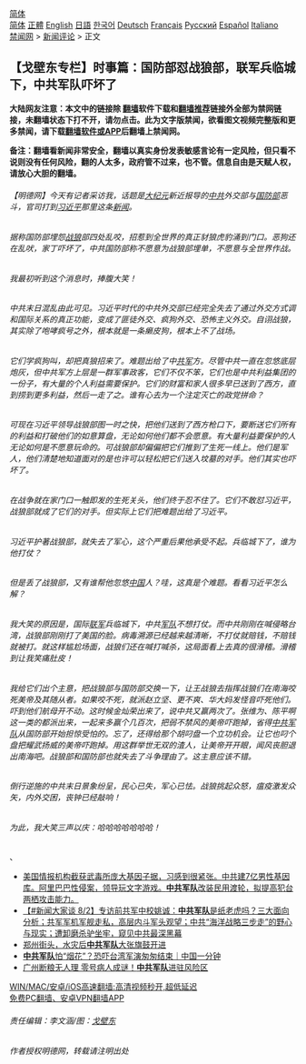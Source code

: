  <!-- 面包屑导航 --> <div class="breadcrumb"><!-- GTranslate: https://gtranslate.io/ -->  <div class="switcher notranslate">  <div class="selected">  <a href="#" onclick="return false;"> 简体</a>  </div>  <div class="option">  <a href="https://www.bannedbook.org" onclick="doGTranslate('zh-CN|zh-CN');jQuery('div.switcher div.selected a').html(jQuery(this).html());return false;" title="简体中文" class="nturl selected"> 简体</a>  <a href="https://www.bannedbook.org/zh-tw/" onclick="doGTranslate('zh-CN|zh-TW');jQuery('div.switcher div.selected a').html(jQuery(this).html());return false;" title="繁體中文" class="nturl"> 正體</a>  <a href="https://www.bannedbook.org/en/" onclick="doGTranslate('zh-CN|en');jQuery('div.switcher div.selected a').html(jQuery(this).html());return false;" title="English" class="nturl"> English</a>  <a href="https://www.bannedbook.org/ja/" onclick="doGTranslate('zh-CN|ja');jQuery('div.switcher div.selected a').html(jQuery(this).html());return false;" title="日本語" class="nturl"> 日語</a>  <a href="https://www.bannedbook.org/ko/" onclick="doGTranslate('zh-CN|ko');jQuery('div.switcher div.selected a').html(jQuery(this).html());return false;" title="한국어" class="nturl"> 한국어</a>  <a href="https://www.bannedbook.org/de/" onclick="doGTranslate('zh-CN|de');jQuery('div.switcher div.selected a').html(jQuery(this).html());return false;" title="Deutsch" class="nturl"> Deutsch</a>  <a href="https://www.bannedbook.org/fr/" onclick="doGTranslate('zh-CN|fr');jQuery('div.switcher div.selected a').html(jQuery(this).html());return false;" title="Français" class="nturl"> Français</a>  <a href="https://www.bannedbook.org/ru/" onclick="doGTranslate('zh-CN|ru');jQuery('div.switcher div.selected a').html(jQuery(this).html());return false;" title="Русский" class="nturl"> Русский</a>  <a href="https://www.bannedbook.org/es/" onclick="doGTranslate('zh-CN|es');jQuery('div.switcher div.selected a').html(jQuery(this).html());return false;" title="Español" class="nturl"> Español</a>  <a href="https://www.bannedbook.org/it/" onclick="doGTranslate('zh-CN|it');jQuery('div.switcher div.selected a').html(jQuery(this).html());return false;" title="Italiano" class="nturl"> Italiano</a>  </div>  </div>      <div class='breadcrumb-sub'><!-- Breadcrumb NavXT 6.3.0 --> <a href="https://www.bannedbook.org/" class="home">禁闻网</a> &gt; <a href="https://www.bannedbook.org/bnews/comments/" class="category">新闻评论</a> &gt; 正文</div></div><h2>【戈壁东专栏】时事篇：国防部怼战狼部，联军兵临城下，中共军队吓坏了</h2> <p class="notice"><b>大陆网友注意：本文中的链接除 <a href="https://github.com/bannedbook/fanqiang" >翻墙</a>软件下载和<a href="https://github.com/killgcd/justmysocks/blob/master/README.md">翻墙推荐</a>链接外全部为禁网链接，未翻墙状态下打不开，请勿点击。此为文字版禁闻，欲看图文视频完整版和更多禁闻，请下载<a href="https://github.com/bannedbook/fanqiang">翻墙软件或APP</a>后翻墙上禁闻网。</p><p>备注：翻墙看新闻非常安全，翻墙以真实身份发表敏感言论有一定风险，但只看不说则没有任何风险，翻的人太多，政府管不过来，也不管。信息自由是天赋人权，请放心大胆的翻墙。</b></p>  <div class="entry"> <p>              <a href="https://i2.wp.com/upload-images-bucket-v64rleca837do.s3.eu-west-1.amazonaws.com/wp-content/uploads/2021/08/10224458/235181701_1155423908259253_412271710052741959_n.jpg?fit=750%2C943&#038;ssl=1" data-caption=""></a>                            </p> <h6>【明德网】今天有记者采访我，话题是<span class='wp_keywordlink_affiliate'><a href="http://www.epochtimes.com/" title="大纪元" target="_blank">大纪元</a></span>新近报导的<a href="https://www.bannedbook.org/bnews/tag/%e4%b8%ad%e5%85%b1/" class="st_tag internal_tag" rel="tag" title="标签 中共 下的日志">中共</a>外交部与<a href="https://www.bannedbook.org/bnews/tag/%E5%9B%BD%E9%98%B2%E9%83%A8/" class="st_tag internal_tag" rel="tag" title="标签 国防部 下的日志">国防部</a>恶斗，官司打到<a href="https://www.bannedbook.org/bnews/tag/%e4%b9%a0%e8%bf%91%e5%b9%b3/" class="st_tag internal_tag" rel="tag" title="标签 习近平 下的日志">习近平</a>那里这条<span class='wp_keywordlink_affiliate'><a href="https://www.bannedbook.org/" title="新闻">新闻</a></span>。</h6> <h6>据称国防部埋怨<a href="https://www.bannedbook.org/bnews/tag/%E6%88%98%E7%8B%BC/" class="st_tag internal_tag" rel="tag" title="标签 战狼 下的日志">战狼</a>部四处乱咬，招惹到全世界的真正豺狼虎豹涌到门口。恶狗还在乱吠，家丁吓坏了，中共国防部称不愿意为战狼部埋单，不愿意与全世界作战。</h6> <h6>我最初听到这个消息时，捧腹大笑！</h6> <h6>中共末日混乱由此可见。习近平时代的中共外交部已经完全失去了通过外交方式调和国际关系的真正功能，变成了匪徒外交、疯狗外交、恐怖主义外交。自诩战狼，其实除了咆哮疯号之外，根本就是一条癞皮狗，根本上不了战场。</h6> <h6>它们学疯狗叫，却把真狼招来了。难题出给了中<a href="https://www.bannedbook.org/bnews/tag/%e5%85%b1%e5%86%9b/" class="st_tag internal_tag" rel="tag" title="标签 共军 下的日志">共军</a>方。尽管中共一直在忽悠底层炮灰，但中共军方上层是一群军事政客，它们不仅不笨，它们也是中共利益集团的一份子，有大量的个人利益需要保护。它们的财富和家人很多早已送到了西方，直到捞到更多利益，然后一走了之。谁有心去为一个注定灭亡的政党拼命？</h6> <h6>可现在习近平领导战狼部图一时之快，把他们送到了西方枪口下，要断送它们所有的利益和打破他们的如意算盘，无论如何他们都不会愿意。有大量利益要保护的人无论如何是不愿意玩命的。可战狼部却偏偏把它们推到了生死一线上。他们是军人，他们清楚地知道面对的是也许可以轻松把它们送入坟墓的对手。他们其实也吓坏了。</h6> <h6>在战争就在家门口一触即发的生死关头，他们终于忍不住了。它们不敢怼习近平，战狼部就成了它们的对手。但实际上它们把难题出给了习近平。</h6> <h6>习近平护著战狼部，就失去了军心，这个严重后果他承受不起。兵临城下了，谁为他打仗？</h6> <h6>但是丢了战狼部，又有谁帮他忽悠<span class='wp_keywordlink_affiliate'><a href="https://www.bannedbook.org/" title="中国" target="_blank">中国</a></span>人？哇，这真是个难题。看看习近平怎么解？</h6> <h6>我大笑的原因是，国际<a href="https://www.bannedbook.org/bnews/tag/%e8%81%94%e5%86%9b/" class="st_tag internal_tag" rel="tag" title="标签 联军 下的日志">联军</a>兵临城下，中共<a href="https://www.bannedbook.org/bnews/tag/%E5%86%9B%E9%98%9F/" class="st_tag internal_tag" rel="tag" title="标签 军队 下的日志">军队</a>不想打仗。而中共刚刚在喊侵略台湾，战狼部刚刚打了美国的脸。病毒溯源已经越来越清晰，不打仗就赔钱，不赔钱就被打。就这样尴尬场面，战狼们还在喊打喊杀，这局面看上去真的很滑稽。滑稽到让我笑痛肚皮！</h6> <h6>我给它们出个主意，把战狼部与国防部交换一下，让王战狼去指挥战狼们在南海咬死美帝及其随从者。如果咬不死，就派赵立坚、更不爽、华大妈发怪音吓死他们。吓到他们航母开不动。这时候金灿荣出来了，说中共又赢两次了。张维为、陈平啊这一类的都派出来，一起来多赢个几百次，把弱不禁风的美帝吓跑掉，省得<a href="https://www.bannedbook.org/bnews/tag/%e4%b8%ad%e5%85%b1%e5%86%9b%e9%98%9f/" class="st_tag internal_tag" rel="tag" title="标签 中共军队 下的日志">中共军队</a>从国防部开始担惊受怕的。忘了，还得给那个胡叼盘一个立功机会。让它也叼个盘把耀武扬威的美帝吓跑掉。用这群举世无双的渣人，让美帝开开眼，闻风丧胆退出南海吧。战狼部和国防部也就失去了斗争理由了。这主意应该不错。</h6> <h6>倒行逆施的中共末日景象纷呈，民心已失，军心已怯。战狼挑起众怒，瘟疫激发众矢，内外交困，丧钟已经敲响！</h6> <h6>为此，我大笑三声以庆：哈哈哈哈哈哈哈！</h6> <p>、</p>  <ul class='op-related-articles' title='相关阅读'> <li><a href='https://www.bannedbook.org/bnews/bannedvideo/20210808/1602601.html' target='_blank'>美国情报机构截获武毒所庞大基因子据，习感到很紧张。中共建7亿男性基因库。阿里巴巴性侵案，领导玩文字游戏。<b>中共军队</b>改装民用渡轮，拟提高犯台两栖攻击能力。</a></li> <li><a href='https://www.bannedbook.org/bnews/bannedvideo/20210802/1598948.html' target='_blank'>【#新闻大家谈 8/2】专访前共军中校姚诚：<b>中共军队</b>是纸老虎吗？三大面向分析；共军军机军舰走私，高层内斗军头观望；中共“海洋战略三步走”的野心与现实；遭卸磨杀驴坐牢，窥见中共最深黑幕</a></li> <li><a href='https://www.bannedbook.org/bnews/bannedvideo/20210725/1594025.html' target='_blank'>郑州街头，水灾后<b>中共军队</b>大张旗鼓开进</a></li> <li><a href='https://www.bannedbook.org/bnews/taiwannews/20210721/1591063.html' target='_blank'><b>中共军队</b>怕“烟花”？恐吓台湾军演匆匆结束｜中国一分钟</a></li> <li><a href='https://www.bannedbook.org/bnews/taiwannews/20210612/1565258.html' target='_blank'>广州断粮无人理 零号病人成谜！<b>中共军队</b>进驻风险区</a></li> </ul> <p class="texttj"> <a href="https://github.com/bannedbook/fanqiang/wiki/V2ray%E6%9C%BA%E5%9C%BA" target="_blank">WIN/MAC/安卓/iOS高速翻墙:高清视频秒开,超低延迟</a><br/> <a href="https://github.com/bannedbook/fanqiang/wiki/%E7%A6%81%E9%97%BB%E7%BD%91%E5%AE%89%E5%8D%93%E7%BF%BB%E5%A2%99%E6%96%B0%E9%97%BBAPP" target="_blank">免费PC翻墙、安卓VPN翻墙APP</a></p><p></p>  <h4></h4> <h6>责任编辑：李文涵/图：<a href="https://www.bannedbook.org/bnews/tag/%E6%88%88%E5%A3%81%E4%B8%9C/" class="st_tag internal_tag" rel="tag" title="标签 戈壁东 下的日志">戈壁东</a></h6> <h6>作者授权明德网，转载请注明出处</h6> </p><a name='sharetosocial'></a>  <div style="margin-bottom:5px;padding-bottom:5px;clear:both"> <div id="archive-pix-1" class="banner-ads"> <!-- AuctionX Display platform tag START --> <div id="26318x728x90x621x_ADSLOT2" clicktrack="%%CLICK_URL_ESC%%"></div> <!-- AuctionX Display platform tag END --> </div> <div id="archive-pix-2" class="banner-ads"> <!-- AuctionX Display platform tag START --> <div id="26315x300x250x621x_ADSLOT2" clicktrack="%%CLICK_URL_ESC%%"></div> <!-- AuctionX Display platform tag END --> </div> </div>  <div id="archive-pix-1" class="banner-ads"> <!-- AuctionX Display platform tag START --> <div id="26318x728x90x621x_ADSLOT3" clicktrack="%%CLICK_URL_ESC%%"></div> <!-- AuctionX Display platform tag END --> </div> </div><!--END ENTRY--> 